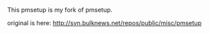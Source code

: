 This pmsetup is my fork of pmsetup.

original is here: http://svn.bulknews.net/repos/public/misc/pmsetup
